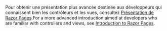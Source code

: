 <span data-ttu-id="c0bac-101">Pour obtenir une présentation plus avancée destinée aux développeurs qui connaissent bien les contrôleurs et les vues, consultez [Présentation de Razor Pages](xref:razor-pages/index).</span><span class="sxs-lookup"><span data-stu-id="c0bac-101">For a more advanced introduction aimed at developers who are familiar with controllers and views, see [Introduction to Razor Pages](xref:razor-pages/index).</span></span>
